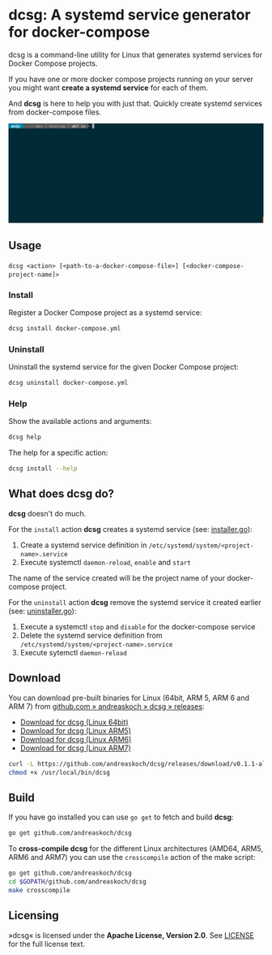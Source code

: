 # dcsg: A systemd service generator for docker-compose

dcsg is a command-line utility for Linux that generates systemd services for Docker Compose projects.

If you have one or more docker compose projects running on your server you might want **create a systemd service** for each of them.

And **dcsg** is here to help you with just that. Quickly create systemd services from docker-compose files.

![Animation: Using dcsg on a docker-compose project](files/animation-dcsg-usage-example.gif)

## Usage

`dcsg <action> [<path-to-a-docker-compose-file>] [<docker-compose-project-name]>`

### Install

Register a Docker Compose project as a systemd service:

```bash
dcsg install docker-compose.yml
```

### Uninstall

Uninstall the systemd service for the given Docker Compose project:

```bash
dcsg uninstall docker-compose.yml
```

### Help

Show the available actions and arguments:

```bash
dcsg help
```

The help for a specific action:

```bash
dcsg install --help
```

## What does dcsg do?

**dcsg** doesn't do much.

For the `install` action **dcsg** creates a systemd service (see: [installer.go](installer.go)):

1. Create a systemd service definition in `/etc/systemd/system/<project-name>.service`
2. Execute systemctl `daemon-reload`, `enable` and `start`

The name of the service created will be the project name of your docker-compose project.

For the `uninstall` action **dcsg** remove the systemd service it created earlier (see: [uninstaller.go](uninstaller.go)):

1. Execute a systemctl `stop` and `disable` for the docker-compose service
2. Delete the systemd service definition from `/etc/systemd/system/<project-name>.service`
3. Execute sytemctl `daemon-reload`

## Download

You can download pre-built binaries for Linux (64bit, ARM 5, ARM 6 and ARM 7) from [github.com » andreaskoch » dcsg » releases](/releases/latest):

- [Download for dcsg (Linux 64bit)](https://github.com/andreaskoch/dcsg/releases/download/v0.1.1-alpha/dcsg_linux_amd64)
- [Download for dcsg (Linux ARM5)](https://github.com/andreaskoch/dcsg/releases/download/v0.1.1-alpha/dcsg_linux_arm5)
- [Download for dcsg (Linux ARM6)](https://github.com/andreaskoch/dcsg/releases/download/v0.1.1-alpha/dcsg_linux_arm6)
- [Download for dcsg (Linux ARM7)](https://github.com/andreaskoch/dcsg/releases/download/v0.1.1-alpha/dcsg_linux_arm7)

```bash
curl -L https://github.com/andreaskoch/dcsg/releases/download/v0.1.1-alpha/dcsg_linux_amd64 > /usr/local/bin/dcsg
chmod +x /usr/local/bin/dcsg
```


## Build

If you have go installed you can use `go get` to fetch and build **dcsg**:

```bash
go get github.com/andreaskoch/dcsg
```

To **cross-compile dcsg** for the different Linux architectures (AMD64, ARM5, ARM6 and ARM7) you can use the `crosscompile` action of the make script:

```bash
go get github.com/andreaskoch/dcsg
cd $GOPATH/github.com/andreaskoch/dcsg
make crosscompile
```

## Licensing

»dcsg« is licensed under the **Apache License, Version 2.0**. See [LICENSE](LICENSE) for the full license text.

